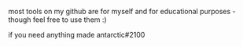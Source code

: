 most tools on my github are for myself and for educational purposes - though feel free to use them :)

if you need anything made antarctic#2100
